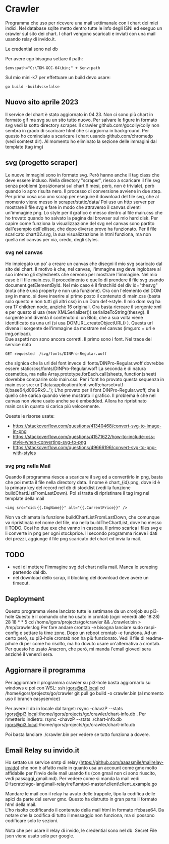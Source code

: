 # Crawler
Programma che uso per ricevere una mail settimanale con i chart dei miei indici.
Nel database sqlite metto dentro tutte le info degli ISNI ed
eseguo un crawler sul sito dei chart. 
I chart vengono scaricati e inviati con una mail usando relay di invido.it.

Le credential sono nel db

Per avere cgo bisogna settare il path:

    $env:path="C:\TDM-GCC-64\bin;" + $env:path

Sul mio mini-k7 per effettuare un build devo usare:

	go build -buildvcs=false
	
## Nuovo sito aprile 2023
Il service del chart è stato aggiornato in 04.23. Non ci sono più chart
in formato gif ma svg su un sito tutto nuovo. Per salvare le figure 
in formato svg vedi la sotto directory scraper. Il crawler  github.com/gocolly/colly
non sembra in grado di scaricare html che si aggiorna in background. Per questo
ho cominciato a scaricare i chart usando github.com/chromedp (vedi somtest dir).
Al momento ho eliminato la sezione delle immagini dal template (tag img)

## svg (progetto scraper)
Le nuove immagini sono in formato svg. Però hanno anche il tag class che deve essere
incluso. Nella directory "scraper", riesco a scaricare il file svg senza problemi 
(posizionarsi sul chart 6 mesi, però, non è triviale), però
quando lo apro risulta nero. 
Il processo di conversione avviene in due step. Per prima cosa uso uno scrap per eseguire
il download del file svg, che al momento viene messo in scraper/static/data/
Poi uso un http server per mostrare il file svg e fare in modo che attraverso il canvas diventi
un'immagine png. Lo style per il grafico è messo dentro al file main.css che ho trovato quando
ho salvato la pagina dal browser sul mio hard disk.
Per capire come funziona la visualizzazione del svg nel canvas sono partito dall'esempio dell'ellisse,
che dopo diverse prove ha funzionato. Per il file scaricato chart02.svg, la sua visualizzazione 
in html funziona, ma non quella nel canvas per via, credo, degli styles.

### svg nel canvas
Ho impiegato un po' a creare un canvas che disegni il mio svg scaricato dal sito dei chart.
Il motivo è che, nel canvas, l'immagine svg deve inglobare al suo interno gli stylesheets che
servono per mostrare l'immagine. Nel mio caso è il file main.css. Il procedimento è quello di
prendere il file svg usando document.getElementById. 
Nel mio caso è il firstchild del div id="thesvg" (nota che è una property e non una funzione).
Ora con l'elemento del DOM svg in mano, si deve inserire al primo posto il contenuto di main.css
 (basta solo questo e non tutti gli altri css) in un Dom def->style. Il mio dom svg ha ora 17 children node, anzichè 16 originali. Ora basta ricreare il sorgente xml e per questo si 
 usa (new XMLSerializer()).serializeToString(thesvg). Il sorgente xml diventa il contenuto di
 un Blob, che a sua volta viene identificato da una url (si usa DOMURL.createObjectURL() ).
 Questa url divena il sorgente dell'immagine da mostrare nel canvas (img.src = url e img.onload).  
Due aspetti non sono ancora corretti. Il primo sono i font. Nel trace del service noto

    GET requested  /svg/fonts/DINPro-Regular.woff
che signica che la url del font invece di fonts/DINPro-Regular.woff dovrebbe essere 
static/css/fonts/DINPro-Regular.woff
La seconda è di natura cosmetica, ma nella Array.prototype.forEach.call(sheets, function(sheet)
dovrebbe comparire solo main.css.
Per i font ho provato questa sequenza in main.css:
src: url('data:application/font-woff;charset=utf-8;base64,d09GRk9...');
L'ho provato per il font DINPro-Regular.woff, che è quello che carica quando viene mostrato il grafico. 
Il problema è che nel canvas non viene usato anche se è embedded. Allora ho ripristinato main.css
in quanto si carica più velocemente.

Queste le risorse usate:
- https://stackoverflow.com/questions/41340468/convert-svg-to-image-in-png
- https://stackoverflow.com/questions/41571622/how-to-include-css-style-when-converting-svg-to-png
- https://stackoverflow.com/questions/49666196/convert-svg-to-png-with-styles

### svg png nella Mail
Quando il programma riesce a scaricare il svg ed a convertirlo in png, basta che poi metta
il file nella directory data. Il nome è chart_{id}.png, dove id è la primary key del record nel db di 
stocklist (vedi la funzione buildChartListFromLastDown). Poi si tratta di ripristinare il tag img nel 
template della mail
    
    <img src="cid:{{.ImgName}}" alt="{{.CurrentPrice}}" />
Non va chiamata la funzione buildChartListFromLastDown, che comunque va ripristinata nel nome del file,
ma nella buildTheChartList, dove ho messo il TODO.
Così ho due exe che vanno in cascata. Il primo scarica i files svg e li converte in png per ogni stockprice.
Il secondo programma riceve i dati dei prezzi, aggiunge il file png scaricato del chart ed invia la mail.  

## TODO
 - vedi di mettere l'immagine svg del chart nella mail. Manca lo scraping partendo dal db.
 - nel download dello scrap, il blocking del download deve avere un timeout. 

## Deployment
Questo programma viene lanciato tutte le settimane da un cronjob su pi3-hole
Questo è il comando che ho usato in crontab (ogni venerdì alle 18:28)
28 18 * * 5  cd /home/igors/projects/go/crawler && ./crawler.bin > /tmp/crawler.log
Per fare andare crontab -e bisogna lanciare sudo raspi-config e settare la time zone.
Dopo un reboot crontab -e funziona. Ad un certo però, su pi3-hole crontab non ha più funzionato.
Vedi il file di readme-pihole di per come ho risolto, ma ho dovuto usare un'alternativa a crontab.
Per questo ho usato Anacron, che però, mi manda l'email giovedi sera anziché il venerdì sera.

## Aggiornare il programma
Per aggiornare il programma crawler su pi3-hole basta aggiornarlo su windows e 
poi con WSL:
ssh igors@pi3.local
cd /home/igors/projects/go/crawler
git pull
go build -o crawler.bin
(al momento uso il branch easyservice)

Per avere il db in locale dal target:
rsync -chavzP --stats igors@pi3.local:/home/igors/projects/go/crawler/chart-info.db . 
Per rimetterlo indietro:
rsync -chavzP --stats ./chart-info.db igors@pi3.local:/home/igors/projects/go/crawler/chart-info.db

Poi basta lanciare ./crawler.bin per vedere se tutto funziona a dovere.

## Email Relay su invido.it
Ho settato un service smtp di relay (https://github.com/aaaasmile/mailrelay-invido) che non è affatto male in quanto usa un account come gmx molto affidabile per l'invio delle mail usando tls (con gmail non ci sono riuscito, vedi passaggi_gmail.md).
Per vedere come si manda la mail vedi  
D:\scratch\go-lang\mail-relay\ref\smtpd-master\client\client_example.go

Mandare le mail con il relay ha avuto delle trappole, tipo la codifica
delle apici da parte del server gmx. Questo ha distrutto in gran parte 
il formato html della mail.  
L'ho risolto codificando il contenuto della mail html in formato rfcbase64.
Da notare che la codifica di tutto il messaggio non funziona, ma si possono 
codificare solo le sezioni.

Nota che per usare il relay di invido, le credential sono nel db. Secret File json 
viene usato solo per google.


